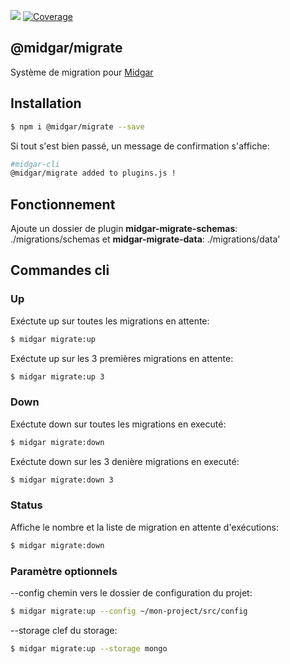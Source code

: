 ![](https://ci.midgar.io/app/rest/builds/buildType:(id:Midgar_Migrate_Build)/statusIcon) [![Coverage](https://sonar.midgar.io/api/project_badges/measure?project=Midgar_Migrate&metric=coverage)](https://sonar.midgar.io/dashboard?id=Midgar_Migrate)

## @midgar/migrate

Système de migration pour [Midgar](https://www.npmjs.com/package/@midgar/midgar)

## Installation

```sh
$ npm i @midgar/migrate --save
```
Si tout s'est bien passé, un message de confirmation s'affiche:

```sh
#midgar-cli
@midgar/migrate added to plugins.js !
```

## Fonctionnement
Ajoute un dossier de plugin **midgar-migrate-schemas**: ./migrations/schemas et **midgar-migrate-data**: ./migrations/data'

## Commandes cli

### Up
Exéctute up sur toutes les migrations en attente:
```sh
$ midgar migrate:up
```

Exéctute up sur les 3 premières migrations en attente:
```sh
$ midgar migrate:up 3
```

### Down
Exéctute down sur toutes les migrations en executé:
```sh
$ midgar migrate:down
```

Exéctute down sur les 3 denière migrations en executé:
```sh
$ midgar migrate:down 3
```

### Status
Affiche le nombre et la liste de migration en attente d'exécutions:
```sh
$ midgar migrate:down
```

### Paramètre optionnels

--config chemin vers le dossier de configuration du projet:
```sh
$ midgar migrate:up --config ~/mon-project/src/config
```

--storage clef du storage:
```sh
$ midgar migrate:up --storage mongo
```